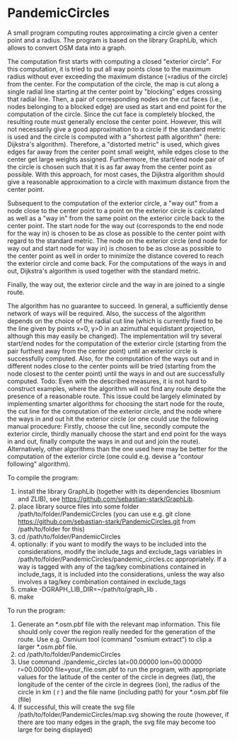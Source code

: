 # PandemicCircles

A small program computing routes approximating a circle given a center point and a radius. The program is based on the library GraphLib, which allows
to convert OSM data into a graph.

The computation first starts with computing a closed "exterior circle". For this computation, it is tried to
put all way points close to the maximum radius without ever exceeding the maximum distance (=radius of the circle) from the center.
For the computation of the circle, the map is cut along a single radial line starting at the center point by "blocking" edges crossing that radial line.
Then, a pair of corresponding nodes on the cut faces (i.e., nodes belonging to a blocked edge) are used as start and end point for the
computation of the circle. Since the cut face is completely blocked, the resulting route must generally enclose the center point. However,
this will not necessarily give a good approximation to a circle if the standard metric is used and the circle is computed with a "shortest path algorithm" (here: Dijkstra's algorithm).
Therefore, a "distorted metric" is used, which gives edges far away from the center point small weight, while edges close to the center get large weights assigned.
Furthermore, the start/end node pair of the circle is chosen such that it is as far away from the center point as possible.
With this approach, for most cases, the Dijkstra algorithm should give a reasonable approximation to a circle with maximum distance from the center point.

Subsequent to the computation of the exterior circle, a "way out" from a node close to the center point to a point on the exterior circle is calculated
as well as a "way in" from the same point on the exterior circle back to the center point. The start node for the way out (corresponds to the end node for
the way in) is chosen to be as close as possible to the center point with regard to the standard metric. The node on the exterior circle (end node for way out and
start node for way in) is chosen to be as close as possible to the center point as well in order to minimize the distance covered to reach the exterior circle and come back.
For the computations of the ways in and out, Dijkstra's algorithm is used together with the standard metric.

Finally, the way out, the exterior circle and the way in are joined to a single route.

The algorithm has no guarantee to succeed. In general, a sufficiently dense network of ways will be required. Also, the success of the algorithm
depends on the choice of the radial cut line (which is currently fixed to be the line given by points x=0, y>0 in an azimuthal equidistant projection,
although this may easily be changed). The implementation will try several start/end nodes for the computation of the exterior circle (starting from
the pair furthest away from the center point) until an exterior circle is successfully computed. Also, for the computation of the ways out and in different
nodes close to the center points will be tried (starting from the node closest to the center point) until the ways in and out are successfully computed.
Todo: Even with the described measures, it is not hard to construct examples, where the algorithm will not find any route despite the presence of a reasonable route.
This issue could be largely eliminated by implementing smarter algorithms for choosing the start node for the route, the cut line for the computation of the
exterior circle, and the node where the ways in and out hit the exterior circle (or one could use the following manual procedure: Firstly, choose the cut line, secondly compute
the exterior circle, thirdly manually choose the start and end point for the ways in and out, finally compute the ways in and out and join the route). Alternatively, other
algorithms than the one used here may be better for the computation of the exterior circle (one could e.g. devise a "contour following" algorithm).

To compile the program:

1. install the library GraphLib (together with its dependencies libosmium and ZLIB), see https://github.com/sebastian-stark/GraphLib.
2. place library source files into some folder /path/to/folder/PandemicCircles (you can use e.g. git clone https://github.com/sebastian-stark/PandemicCircles.git from /path/to/folder for this)
3. cd /path/to/folder/PandemicCircles
4. optionally: if you want to modify the ways to be included into the considerations, modify the include_tags and exclude_tags variables in /path/to/folder/PandemicCircles/pandemic_circles.cc appropriately. If a way is tagged with any of the tag/key combinations contained in include_tags, it is included into the considerations, unless the way also involves a tag/key combination contained in exclude_tags
5. cmake -DGRAPH_LIB_DIR=~/path/to/graph_lib .
6. make

To run the program:

1. Generate an \*.osm.pbf file with the relevant map information. This file should only cover the region really needed for the generation of the route. Use e.g. Osmium tool (command "osmium extract") to clip a larger \*.osm.pbf file.
2. cd /path/to/folder/PandemicCircles
3. Use command ./pandemic_circles lat=00.00000 lon=00.00000 r=00.00000 file=your_file.osm.pbf to run the program, with appropriate values for the latitude of the center of the circle in degrees (lat), the longitude of the center of the circle in degrees (lon), the radius of the circle in km ( r ) and the file name (including path) for your \*.osm.pbf file (file)
4. If successful, this will create the svg file /path/to/folder/PandemicCircles/map.svg showing the route (however, if there are too many edges in the graph, the svg file may become too large for being displayed)



